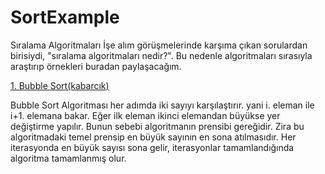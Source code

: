 # SortExample
Sıralama Algoritmaları
  İşe alım görüşmelerinde karşıma çıkan sorulardan birisiydi, "sıralama algoritmaları nedir?". Bu nedenle algoritmaları sırasıyla
  araştırıp örnekleri buradan paylaşacağım.
  
  [1. Bubble Sort(kabarcık)](https://github.com/mustafarasit/SortExample/blob/master/BubbleSort.java)
   
   Bubble Sort Algoritması her adımda iki sayıyı karşılaştırır. yani i. eleman ile i+1. elemana bakar. Eğer ilk eleman ikinci elemandan 
    büyükse yer değiştirme yapılır. Bunun sebebi algoritmanın prensibi gereğidir. Zira bu algoritmadaki temel prensip en büyük sayının en 
    sona atılmasıdır. Her iterasyonda en büyük sayısı sona gelir, iterasyonlar tamamlandığında algoritma tamamlanmış olur.
  
    
